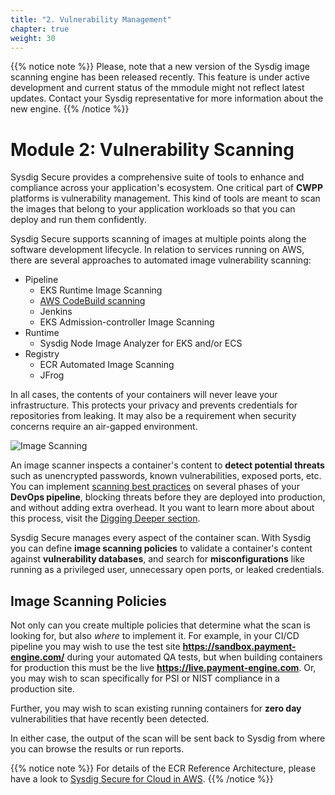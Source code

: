 ```yaml
---
title: "2. Vulnerability Management"
chapter: true
weight: 30
---
```


{{% notice note %}}
Please, note that a new version of the Sysdig image scanning engine
has been released recently. This feature is under active development
and current status of the mmodule might not reflect latest updates.
Contact your Sysdig representative for more information about the new engine.
{{% /notice %}}

# Module 2: Vulnerability Scanning

Sysdig Secure provides a comprehensive suite of tools to enhance and compliance across your application's ecosystem.
One critical part of **CWPP** platforms is vulnerability management. This kind of tools are meant to scan the images that belong to your application workloads so that you can deploy and run them confidently.

<!-- Sysdig’s **ImageVision** technology identifies vulnerabilities and misconfigurations by automating scanning within CI/CD pipelines and registries, as well as implementing registry scanning inline. It also blocks vulnerabilities pre-production, monitors for new CVEs at runtime, and helps you map a critical vulnerability back to an application and dev team. -->

Sysdig Secure supports scanning of images at multiple points along the software development lifecycle. In relation to services running on AWS, there are several approaches to automated image vulnerability scanning:

 - Pipeline
   - EKS Runtime Image Scanning
   - [AWS CodeBuild scanning](https://github.com/sysdiglabs/secure-inline-scan-examples/blob/main/aws-codebuild/new-scan-engine/build.yaml)
   - Jenkins
   - EKS Admission-controller Image Scanning
 - Runtime
   - Sysdig Node Image Analyzer for EKS and/or ECS
 - Registry
   - ECR Automated Image Scanning
   - JFrog

In all cases, the contents of your containers will never leave your infrastructure. This protects your privacy and prevents credentials for repositories from leaking. It may also be a requirement when security concerns require an air-gapped environment.

![Image Scanning](/images/00_introduction/image_scanning01.png)

An image scanner inspects a container's content to **detect potential threats** such as unencrypted passwords, known vulnerabilities, exposed ports, etc.
You can implement [scanning best practices](https://sysdig.com/blog/image-scanning-best-practices/) on several phases of your **DevOps pipeline**, blocking threats before they are deployed into production, and without adding extra overhead.
It you want to learn more about about this process, visit the [Digging Deeper section](/2-vulnerability-management/9-digdeeper.html).

Sysdig Secure manages every aspect of the container scan. With Sysdig you can define **image scanning policies** to validate a container's content against **vulnerability databases**, and search for **misconfigurations** like running as a privileged user, unnecessary open ports, or leaked credentials.


## Image Scanning Policies

Not only can you create multiple policies that determine what the scan is looking for, but also _where_ to implement it. For example, in your CI/CD pipeline you may wish to use the test site **https://sandbox.payment-engine.com/** during your automated QA tests, but when building containers for production this must be the live **https://live.payment-engine.com**. Or, you may wish to scan specifically for PSI or NIST compliance in a production site.

Further, you may wish to scan existing running containers for **zero day** vulnerabilities that have recently been detected.

In either case, the output of the scan will be sent back to Sysdig from where you can browse the results or run reports.


{{% notice note %}}
For details of the ECR Reference Architecture, please have a look to [Sysdig Secure for Cloud in AWS](https://sysdig.com/ecosystem/aws/).
{{% /notice %}}
